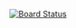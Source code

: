 [![Board Status](https://dev.azure.com/medusaolimpo/3c569fe7-1064-4f04-991f-c850b374a25e/b719bc87-af79-48c1-aa7a-412f45e616a6/_apis/work/boardbadge/31110c9c-63b3-428d-8957-0c24853b27b6)](https://dev.azure.com/medusaolimpo/3c569fe7-1064-4f04-991f-c850b374a25e/_boards/board/t/b719bc87-af79-48c1-aa7a-412f45e616a6/Microsoft.RequirementCategory)